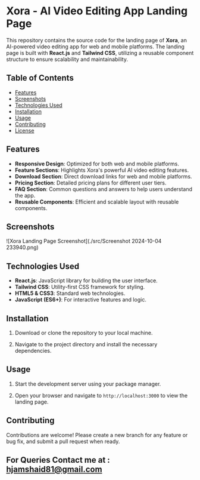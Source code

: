 # Xora - AI Video Editing App Landing Page

This repository contains the source code for the landing page of **Xora**, an AI-powered video editing app for web and mobile platforms. The landing page is built with **React.js** and **Tailwind CSS**, utilizing a reusable component structure to ensure scalability and maintainability.

## Table of Contents
- [Features](#features)
- [Screenshots](#screenshots)
- [Technologies Used](#technologies-used)
- [Installation](#installation)
- [Usage](#usage)
- [Contributing](#contributing)
- [License](#license)

## Features
- **Responsive Design**: Optimized for both web and mobile platforms.
- **Feature Sections**: Highlights Xora's powerful AI video editing features.
- **Download Section**: Direct download links for web and mobile platforms.
- **Pricing Section**: Detailed pricing plans for different user tiers.
- **FAQ Section**: Common questions and answers to help users understand the app.
- **Reusable Components**: Efficient and scalable layout with reusable components.

## Screenshots
![Xora Landing Page Screenshot](./src/Screenshot 2024-10-04 233940.png)


## Technologies Used
- **React.js**: JavaScript library for building the user interface.
- **Tailwind CSS**: Utility-first CSS framework for styling.
- **HTML5 & CSS3**: Standard web technologies.
- **JavaScript (ES6+)**: For interactive features and logic.

## Installation

1. Download or clone the repository to your local machine.

2. Navigate to the project directory and install the necessary dependencies.

## Usage

1. Start the development server using your package manager.

2. Open your browser and navigate to `http://localhost:3000` to view the landing page.

## Contributing
Contributions are welcome! Please create a new branch for any feature or bug fix, and submit a pull request when ready.

## For Queries Contact me at : hjamshaid81@gmail.com
